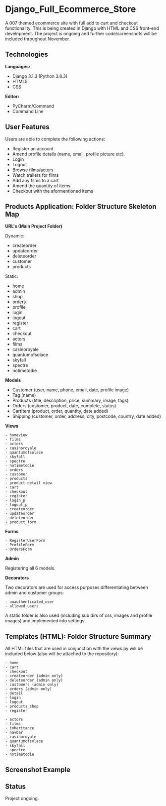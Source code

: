 # Django_Full_Ecommerce_Store

A 007 themed ecommerce site with full add to cart and checkout functionality. This is being created in Django with HTML and CSS front-end development. The project is ongoing and further code/screenshots will be included throughout November.

## Technologies

<b>Languages:</b> 
              
   - Django 3.1.3 (Python 3.8.3) 
   - HTML5
   - CSS

<b>Editor:</b> 
    
   - PyCharm/Command
   - Command Line 

## User Features

Users are able to complete the following actions:

   - Register an account
   - Amend profile details (name, email, profile picture etc).
   - Login
   - Logout
   - Browse films/actors
   - Watch trailers for films
   - Add any films to a cart
   - Amend the quantity of items
   - Checkout with the aformentioned items
   

## Products Application: Folder Structure Skeleton Map

<b>URL's (Main Project Folder)</b>

Dynamic:
 - createorder
 - updateorder
 - deleteorder
 - customer
 - products
 
Static:
- home
- admin
- shop
- orders
- profile
- login
- logout
- register
- cart
- checkout
- actors
- films
- casinoroyale
- quantumofsolace
- skyfall
- spectre
- notimetodie


<b>Models</b>

- Customer (user, name, phone, email, date, profile image)
- Tag (name)
- Products (title, description, price, summary, image, tags)
- Orders (customer, product, date, complete, status)
- CartItem (product, order, quantity, date added)
- Shipping (customer, order, address, city, postcode, country, date added)

<b>Views</b>

    - homeview             
    - films
    - actors
    - casinoroyale
    - quantumofsolace
    - skyfall
    - spectre
    - notimetodie
    - orders
    - customer
    - products
    - product detail view
    - cart
    - checkout
    - register
    - login_p
    - logout_p
    - createorder
    - updateorder
    - deleteorder
    - product_form

<b>Forms</b>

    - RegisterUserForm
    - ProfileForm
    - OrdersForm

<b>Admin</b>

Registering all 6 models.


<b>Decorators</b>

Two decorators are used for access purposes differentiating between admin and customer groups:

    - unauthenticated_user
    - allowed_users

A static folder is also used (including sub dirs of css, images and profile images) and implemented into settings.

## Templates (HTML): Folder Structure Summary

All HTML files that are used in conjunction with the views.py will be included below (also will be attached to the repository):

    - home
    - cart
    - checkout
    - createorder (admin only)
    - deleteorder (admin only)
    - customers (admin only)
    - orders (admin only)
    - detail
    - login
    - logout
    - products_shop
    - register
    
    - actors
    - films
    - inheritance
    - navbar
    - casinoroyale
    - quantumofsolace
    - skyfall
    - spectre
    - notimetodie
    
## Screenshot Example
    
   
## Status

Project ongoing.
